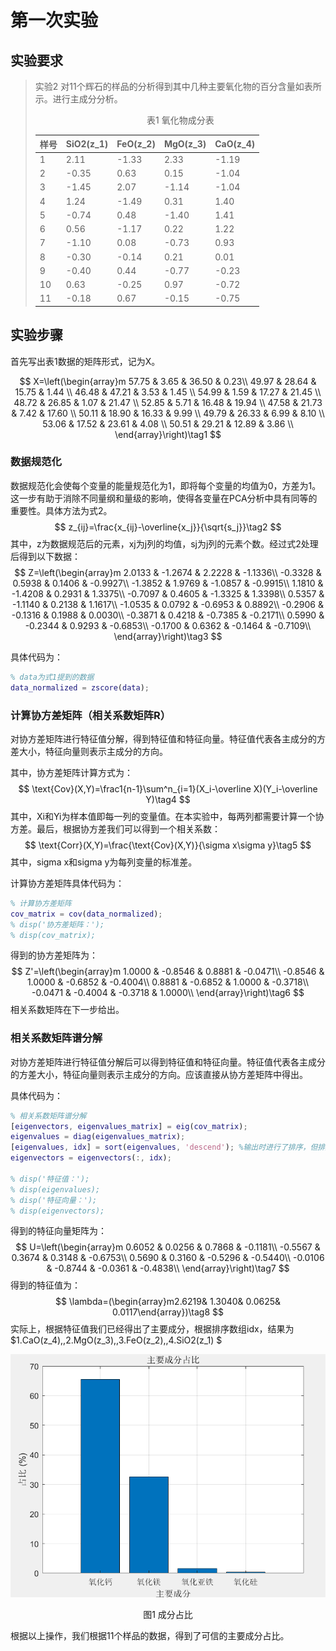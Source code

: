 # 第一次实验

## 实验要求

> 实验2  对11个辉石的样品的分析得到其中几种主要氧化物的百分含量如表所示。进行主成分分析。
>
> <center>表1 氧化物成分表</center>
>
> | 样号 | SiO2(z_1) | FeO(z_2) | MgO(z_3) | CaO(z_4) |
> | -------- | ------------------------------------- | -------------------------------- | -------------------------------- | -------------------------------- |
> | 1    | 2.11                                  | -1.33                            | 2.33                             | -1.19                            |
> | 2    | -0.35                                 | 0.63                             | 0.15                             | -1.04                            |
> | 3    | -1.45                                 | 2.07                             | -1.14                            | -1.04                            |
> | 4    | 1.24                                  | -1.49                            | 0.31                             | 1.40                             |
> | 5    | -0.74                                 | 0.48                             | -1.40                            | 1.41                             |
> | 6    | 0.56                                  | -1.17                            | 0.22                             | 1.22                             |
> | 7    | -1.10                                 | 0.08                             | -0.73                            | 0.93                             |
> | 8    | -0.30                                 | -0.14                            | 0.21                             | 0.01                             |
> | 9    | -0.40                                 | 0.44                             | -0.77                            | -0.23                            |
> | 10   | 0.63                                  | -0.25                            | 0.97                             | -0.72                            |
> | 11   | -0.18                                 | 0.67                             | -0.15                            | -0.75                            |

## 实验步骤

首先写出表1数据的矩阵形式，记为X。

$$
X=\left(\begin{array}m
57.75 & 3.65 & 36.50 & 0.23\\
49.97 & 28.64    & 15.75     & 1.44     \\
46.48 & 47.21    & 3.53      & 1.45     \\
54.99 & 1.59     & 17.27     & 21.45    \\
48.72 & 26.85    & 1.07      & 21.47    \\
52.85 & 5.71     & 16.48     & 19.94    \\
47.58 & 21.73    & 7.42      & 17.60    \\
50.11 & 18.90    & 16.33     & 9.99     \\
49.79 & 26.33    & 6.99      & 8.10     \\
53.06 & 17.52    & 23.61     & 4.08     \\
50.51 & 29.21    & 12.89     & 3.86     \\
\end{array}\right)\tag1
$$

### 数据规范化

数据规范化会使每个变量的能量规范化为1，即将每个变量的均值为0，方差为1。这一步有助于消除不同量纲和量级的影响，使得各变量在PCA分析中具有同等的重要性。具体方法为式2。
$$
z_{ij}=\frac{x_{ij}-\overline{x_j}}{\sqrt{s_j}}\tag2
$$
其中，z为数据规范后的元素，xj为j列的均值，sj为j列的元素个数。经过式2处理后得到以下数据：
$$
Z=\left(\begin{array}m
2.0133 & -1.2674 & 2.2228 & -1.1336\\
-0.3328 &  0.5938 &  0.1406 & -0.9927\\
-1.3852 &  1.9769 & -1.0857 & -0.9915\\
 1.1810 & -1.4208 &  0.2931 &  1.3375\\
-0.7097 &  0.4605 & -1.3325 &  1.3398\\
 0.5357 & -1.1140 &  0.2138 &  1.1617\\
-1.0535 &  0.0792 & -0.6953 &  0.8892\\
-0.2906 & -0.1316 &  0.1988 &  0.0030\\
-0.3871 &  0.4218 & -0.7385 & -0.2171\\
 0.5990 & -0.2344 &  0.9293 & -0.6853\\
-0.1700 &  0.6362 & -0.1464 & -0.7109\\
\end{array}\right)\tag3
$$

具体代码为：

```matlab
% data为式1提到的数据
data_normalized = zscore(data);
```

### 计算协方差矩阵（相关系数矩阵R）

对协方差矩阵进行特征值分解，得到特征值和特征向量。特征值代表各主成分的方差大小，特征向量则表示主成分的方向。

其中，协方差矩阵计算方式为：
$$
\text{Cov}(X,Y)=\frac1{n-1}\sum^n_{i=1}(X_i-\overline X)(Y_i-\overline Y)\tag4
$$
其中，Xi和Yi为样本值即每一列的变量值。在本实验中，每两列都需要计算一个协方差。最后，根据协方差我们可以得到一个相关系数：
$$
\text{Corr}(X,Y)=\frac{\text{Cov}(X,Y)}{\sigma x\sigma y}\tag5
$$
其中，sigma x和sigma y为每列变量的标准差。

计算协方差矩阵具体代码为：

```matlab
% 计算协方差矩阵
cov_matrix = cov(data_normalized);
% disp('协方差矩阵：');
% disp(cov_matrix);
```

得到的协方差矩阵为：
$$
Z'=\left(\begin{array}m
1.0000  & -0.8546  &  0.8881  & -0.0471\\
-0.8546  &  1.0000  & -0.6852  & -0.4004\\
0.8881  & -0.6852  &  1.0000  & -0.3718\\
-0.0471  & -0.4004  & -0.3718  &  1.0000\\
\end{array}\right)\tag6
$$
相关系数矩阵在下一步给出。

### 相关系数矩阵谱分解

对协方差矩阵进行特征值分解后可以得到特征值和特征向量。特征值代表各主成分的方差大小，特征向量则表示主成分的方向。应该直接从协方差矩阵中得出。

具体代码为：

```matlab
% 相关系数矩阵谱分解
[eigenvectors, eigenvalues_matrix] = eig(cov_matrix);
eigenvalues = diag(eigenvalues_matrix);
[eigenvalues, idx] = sort(eigenvalues, 'descend'); %输出时进行了排序，但排序后无法知道原来的值。排序信息保存在idx，为4 3 2 1。即第一个是原来的第四个
eigenvectors = eigenvectors(:, idx);

% disp('特征值：');
% disp(eigenvalues);
% disp('特征向量：');
% disp(eigenvectors);
```

得到的特征向量矩阵为：
$$
U=\left(\begin{array}m
0.6052  &  0.0256  &  0.7868  & -0.1181\\
-0.5567  &  0.3674  &  0.3148  & -0.6753\\
 0.5690  &  0.3160  & -0.5296  & -0.5440\\
-0.0106  & -0.8744  & -0.0361  & -0.4838\\
\end{array}\right)\tag7
$$
得到的特征值为：
$$
\lambda=(\begin{array}m2.6219&
    1.3040&
    0.0625&
    0.0117\end{array})\tag8
$$
实际上，根据特征值我们已经得出了主要成分，根据排序数组idx，结果为$1.CaO(z_4)\,\,2.MgO(z_3)\,\,3.FeO(z_2)\,\,4.SiO2(z_1)  $

![image-20240607201818519](./%E4%BA%BA%E5%B7%A5%E6%99%BA%E8%83%BD%E6%95%B0%E5%AD%A6%E5%9F%BA%E7%A1%80%E7%AC%AC%E4%B8%80%E6%AC%A1%E5%AE%9E%E9%AA%8C%E6%8A%A5%E5%91%8A.assets/image-20240607201818519.png)

<center>图1 成分占比</center>

根据以上操作，我们根据11个样品的数据，得到了可信的主要成分占比。

